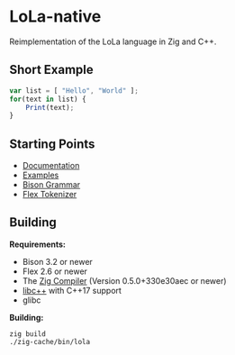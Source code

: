 # LoLa-native
Reimplementation of the LoLa language in Zig and C++.

## Short Example
```js
var list = [ "Hello", "World" ];
for(text in list) {
	Print(text);
}
```

## Starting Points

- [Documentation](Documentation/README.md)
- [Examples](tree/master/Examples)
- [Bison Grammar](NativeLoLa/src/grammar.yy)
- [Flex Tokenizer](NativeLoLa/src/yy.ll)

## Building

**Requirements:**

- Bison 3.2 or newer
- Flex 2.6 or newer
- The [Zig Compiler](https://ziglang.org/) (Version 0.5.0+330e30aec or newer)
- [libc++](https://libcxx.llvm.org/) with C++17 support
- glibc

**Building:**

```
zig build
./zig-cache/bin/lola
```
